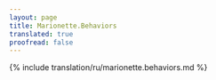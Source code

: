 ```yaml
---
layout: page
title: Marionette.Behaviors
translated: true
proofread: false
---
```


{% include translation/ru/marionette.behaviors.md %}
